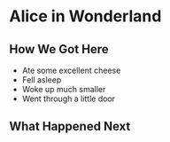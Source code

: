 # Alice in Wonderland
## How We Got Here
* Ate some excellent cheese
* Fell asleep
* Woke up much smaller
* Went through a little door
## What Happened Next

